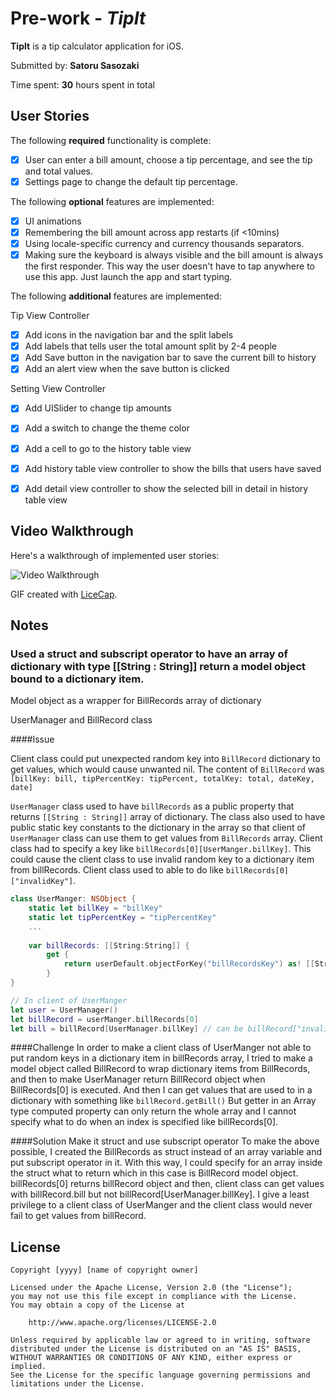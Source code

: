 # Pre-work - *TipIt*

**TipIt** is a tip calculator application for iOS.

Submitted by: **Satoru Sasozaki**

Time spent: **30** hours spent in total

## User Stories

The following **required** functionality is complete:

* [x] User can enter a bill amount, choose a tip percentage, and see the tip and total values.
* [x] Settings page to change the default tip percentage.

The following **optional** features are implemented:
* [x] UI animations
* [x] Remembering the bill amount across app restarts (if <10mins)
* [x] Using locale-specific currency and currency thousands separators.
* [x] Making sure the keyboard is always visible and the bill amount is always the first responder. This way the user doesn't have to tap anywhere to use this app. Just launch the app and start typing.

The following **additional** features are implemented:

Tip View Controller

* [x] Add icons in the navigation bar and the split labels
* [x] Add labels that tells user the total amount split by 2-4 people
* [x] Add Save button in the navigation bar to save the current bill to history
* [x] Add an alert view when the save button is clicked

Setting View Controller

* [x] Add UISlider to change tip amounts
* [x] Add a switch to change the theme color
* [x] Add a cell to go to the history table view

* [x] Add history table view controller to show the bills that users have saved
* [x] Add detail view controller to show the selected bill in detail in history table view


## Video Walkthrough

Here's a walkthrough of implemented user stories:

<img src='http://i.imgur.com/link/to/your/gif/file.gif' title='Video Walkthrough' width='' alt='Video Walkthrough' />

GIF created with [LiceCap](http://www.cockos.com/licecap/).

## Notes
### Used a struct and subscript operator to have an array of dictionary with type [[String : String]] return a model object bound to a dictionary item.

Model object as a wrapper for BillRecords array of dictionary

UserManager and BillRecord class

####Issue

Client class could put unexpected random key into `BillRecord` dictionary to get values, which would cause unwanted nil.
The content of `BillRecord` was
`[billKey: bill, tipPercentKey: tipPercent, totalKey: total, dateKey, date]`

`UserManager` class used to have `billRecords` as a public property that returns `[[String : String]]` array of dictionary. The class also used to have public static key constants to the dictionary in the array so that client of `UserManager` class can use them to get values from `BillRecords` array.
Client class had to specify a key like `billRecords[0][UserManger.billKey]`. This could cause the client class to use invalid random key to a dictionary item from billRecords. Client class used to able to do like `billRecords[0]["invalidKey"]`.

```swift
class UserManger: NSObject {
	static let billKey = "billKey"
	static let tipPercentKey = "tipPercentKey"
	...
	
	var billRecords: [[String:String]] {
		get {
			return userDefault.objectForKey("billRecordsKey") as! [[String:String]]
		}
}

// In client of UserManger
let user = UserManager()
let billRecord = userManger.billRecords[0]
let bill = billRecord[UserManager.billKey] // can be billRecord["invalidKey"]
```

####Challenge
In order to make a client class of UserManger not able to put random keys in a dictionary item in billRecords array, I tried to make a model object called BillRecord to wrap dictionary items from BillRecords, and then to make UserManager return BillRecord object when BillRecords[0] is executed. And then I can get values that are used to in a dictionary with something like `billRecord.getBill()`
But getter in an Array type computed property can only return the whole array and I cannot specify what to do when an index is specified like billRecords[0].


####Solution
Make it struct and use subscript operator
To make the above possible, I created the BillRecords as struct instead of an array variable and put subscript operator in it. With this way, I could specify for an array inside the struct what to return which in this case is BillRecord model object.
billRecords[0] returns billRecord object and then, client class can get values with billRecord.bill but not billRecord[UserManager.billKey]. I give a least privilege to a client class of UserManger and the client class would never fail to get values from billRecord.


## License

    Copyright [yyyy] [name of copyright owner]

    Licensed under the Apache License, Version 2.0 (the "License");
    you may not use this file except in compliance with the License.
    You may obtain a copy of the License at

        http://www.apache.org/licenses/LICENSE-2.0

    Unless required by applicable law or agreed to in writing, software
    distributed under the License is distributed on an "AS IS" BASIS,
    WITHOUT WARRANTIES OR CONDITIONS OF ANY KIND, either express or implied.
    See the License for the specific language governing permissions and
    limitations under the License.
